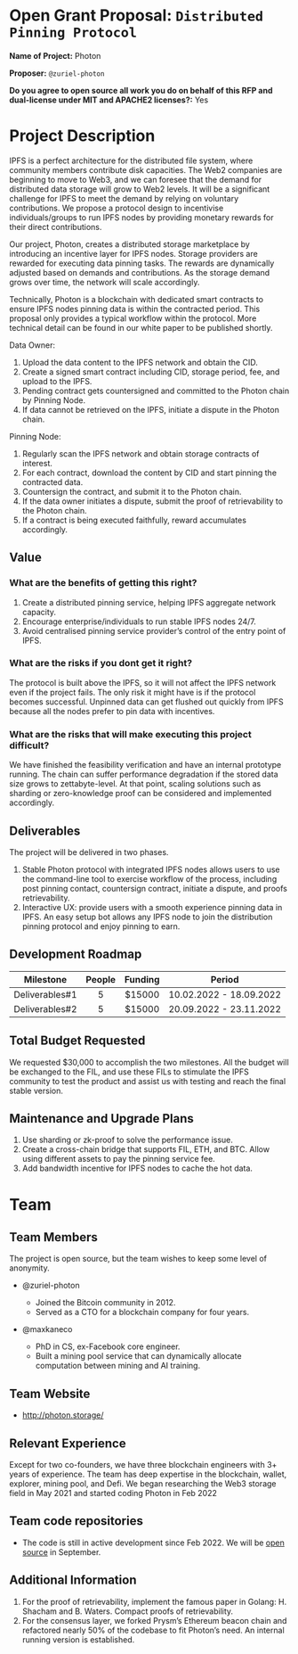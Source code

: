 # Open Grant Proposal: `Distributed Pinning Protocol`

**Name of Project:** Photon

**Proposer:** `@zuriel-photon`

**Do you agree to open source all work you do on behalf of this RFP and dual-license under MIT and APACHE2 licenses?:** Yes

# Project Description

IPFS is a perfect architecture for the distributed file system, where community members contribute disk capacities. The Web2 companies are beginning to move to Web3, and we can foresee that the demand for distributed data storage will grow to Web2 levels. It will be a significant challenge for IPFS to meet the demand by relying on voluntary contributions. We propose a protocol design to incentivise individuals/groups to run IPFS nodes by providing monetary rewards for their direct contributions.

Our project, Photon, creates a distributed storage marketplace by introducing an incentive layer for IPFS nodes. Storage providers are rewarded for executing data pinning tasks. The rewards are dynamically adjusted based on demands and contributions. As the storage demand grows over time, the network will scale accordingly.

Technically, Photon is a blockchain with dedicated smart contracts to ensure IPFS nodes pinning data is within the contracted period. This proposal only provides a typical workflow within the protocol. More technical detail can be found in our white paper to be published shortly.

Data Owner:
1. Upload the data content to the IPFS network and obtain the CID.
2. Create a signed smart contract including CID, storage period, fee, and upload to the IPFS.
3. Pending contract gets countersigned and committed to the Photon chain by Pinning Node.
4. If data cannot be retrieved on the IPFS, initiate a dispute in the Photon chain.

Pinning Node:
1. Regularly scan the IPFS network and obtain storage contracts of interest.
2. For each contract, download the content by CID and start pinning the contracted data.
3. Countersign the contract, and submit it to the Photon chain.
4. If the data owner initiates a dispute, submit the proof of retrievability to the Photon chain.
5. If a contract is being executed faithfully, reward accumulates accordingly.

## Value

### What are the benefits of getting this right?
1. Create a distributed pinning service, helping IPFS aggregate network capacity.
2. Encourage enterprise/individuals to run stable IPFS nodes 24/7.
3. Avoid centralised pinning service provider’s control of the entry point of IPFS.

### What are the risks if you dont get it right?
The protocol is built above the IPFS, so it will not affect the IPFS network even if the project fails. The only risk it might have is if the protocol becomes successful. Unpinned data can get flushed out quickly from IPFS because all the nodes prefer to pin data with incentives.

### What are the risks that will make executing this project difficult?
We have finished the feasibility verification and have an internal prototype running. The chain can suffer performance degradation if the stored data size grows to zettabyte-level. At that point, scaling solutions such as sharding or zero-knowledge proof can be considered and implemented accordingly.

## Deliverables

The project will be delivered in two phases.
1. Stable Photon protocol with integrated IPFS nodes allows users to use the command-line tool to exercise workflow of the process, including post pinning contact, countersign contract, initiate a dispute, and proofs retrievability.
2. Interactive UX: provide users with a smooth experience pinning data in IPFS. An easy setup bot allows any IPFS node to join the distribution pinning protocol and enjoy pinning to earn.

## Development Roadmap


| Milestone | People | Funding | Period |
| :------: | :------: | :------: |  :------: |
| Deliverables#1 | 5 | $15000 | 10.02.2022 - 18.09.2022 |
| Deliverables#2 | 5 | $15000 | 20.09.2022 - 23.11.2022 |


## Total Budget Requested

We requested $30,000 to accomplish the two milestones. All the budget will be exchanged to the FIL, and use these FILs to stimulate the IPFS community to test the product and assist us with testing and reach the final stable version.

## Maintenance and Upgrade Plans

1. Use sharding or zk-proof to solve the performance issue.
2. Create a cross-chain bridge that supports FIL, ETH, and BTC. Allow using different assets to pay the pinning service fee.
3. Add bandwidth incentive for IPFS nodes to cache the hot data.

# Team

## Team Members

The project is open source, but the team wishes to keep some level of anonymity.

- @zuriel-photon
    - Joined the Bitcoin community in 2012.
    - Served as a CTO for a blockchain company for four years.

- @maxkaneco
    - PhD in CS, ex-Facebook core engineer.
    - Built a mining pool service that can dynamically allocate computation between mining and AI training.

## Team Website
- http://photon.storage/

## Relevant Experience
Except for two co-founders, we have three blockchain engineers with 3+ years of experience. The team has deep expertise in the blockchain, wallet, explorer, mining pool, and Defi. We began researching the Web3 storage field in May 2021 and started coding Photon in Feb 2022

## Team code repositories
- The code is still in active development since Feb 2022. We will be [open source](https://github.com/photon-storage) in September.

## Additional Information
1. For the proof of retrievability, implement the famous paper in Golang: H. Shacham and B. Waters. Compact proofs of retrievability.
2. For the consensus layer, we forked Prysm’s Ethereum beacon chain and refactored nearly 50% of the codebase to fit Photon’s need. An internal running version is established.